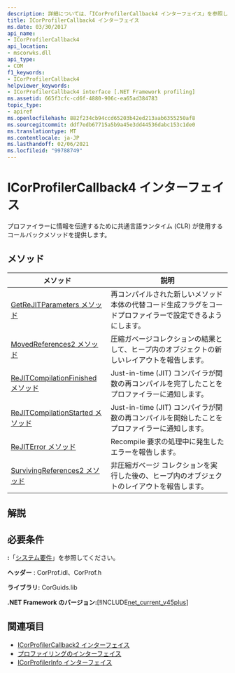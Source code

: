 ```yaml
---
description: 詳細については、「ICorProfilerCallback4 インターフェイス」を参照してください。
title: ICorProfilerCallback4 インターフェイス
ms.date: 03/30/2017
api_name:
- ICorProfilerCallback4
api_location:
- mscorwks.dll
api_type:
- COM
f1_keywords:
- ICorProfilerCallback4
helpviewer_keywords:
- ICorProfilerCallback4 interface [.NET Framework profiling]
ms.assetid: 665f3cfc-cd6f-4880-906c-ea65ad384783
topic_type:
- apiref
ms.openlocfilehash: 882f234cb94ccd65203b42ed213aab6355250af8
ms.sourcegitcommit: ddf7edb67715a5b9a45e3dd44536dabc153c1de0
ms.translationtype: MT
ms.contentlocale: ja-JP
ms.lasthandoff: 02/06/2021
ms.locfileid: "99788749"
---
```

# <a name="icorprofilercallback4-interface"></a>ICorProfilerCallback4 インターフェイス

プロファイラーに情報を伝達するために共通言語ランタイム (CLR) が使用するコールバックメソッドを提供します。  
  
## <a name="methods"></a>メソッド  
  
|メソッド|説明|  
|------------|-----------------|  
|[GetReJITParameters メソッド](icorprofilercallback4-getrejitparameters-method.md)|再コンパイルされた新しいメソッド本体の代替コード生成フラグをコードプロファイラーで設定できるようにします。|  
|[MovedReferences2 メソッド](icorprofilercallback4-movedreferences2-method.md)|圧縮ガベージコレクションの結果として、ヒープ内のオブジェクトの新しいレイアウトを報告します。|  
|[ReJITCompilationFinished メソッド](icorprofilercallback4-rejitcompilationfinished-method.md)|Just-in-time (JIT) コンパイラが関数の再コンパイルを完了したことをプロファイラーに通知します。|  
|[ReJITCompilationStarted メソッド](icorprofilercallback4-rejitcompilationstarted-method.md)|Just-in-time (JIT) コンパイラが関数の再コンパイルを開始したことをプロファイラーに通知します。|  
|[ReJITError メソッド](icorprofilercallback4-rejiterror-method.md)|Recompile 要求の処理中に発生したエラーを報告します。|  
|[SurvivingReferences2 メソッド](icorprofilercallback4-survivingreferences2-method.md)|非圧縮ガベージ コレクションを実行した後の、ヒープ内のオブジェクトのレイアウトを報告します。|  
  
## <a name="remarks"></a>解説  
  
## <a name="requirements"></a>必要条件  

 **:**「[システム要件](../../get-started/system-requirements.md)」を参照してください。  
  
 **ヘッダー** : CorProf.idl、CorProf.h  
  
 **ライブラリ:** CorGuids.lib  
  
 **.NET Framework のバージョン:**[!INCLUDE[net_current_v45plus](../../../../includes/net-current-v45plus-md.md)]  
  
## <a name="see-also"></a>関連項目

- [ICorProfilerCallback2 インターフェイス](icorprofilercallback2-interface.md)
- [プロファイリングのインターフェイス](profiling-interfaces.md)
- [ICorProfilerInfo インターフェイス](icorprofilerinfo-interface.md)
